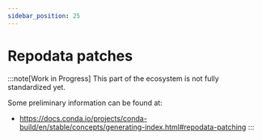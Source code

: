 ```yaml
---
sidebar_position: 25
---
```

# Repodata patches

:::note[Work in Progress]
This part of the ecosystem is not fully standardized yet.

Some preliminary information can be found at:

- https://docs.conda.io/projects/conda-build/en/stable/concepts/generating-index.html#repodata-patching
:::
